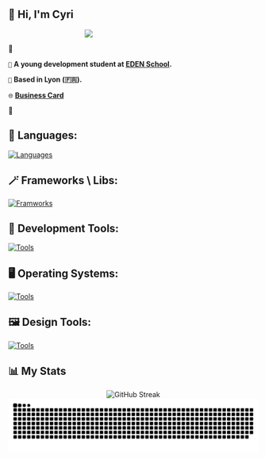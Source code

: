 ## 👋 Hi, I'm Cyri
<table>
    <tr>
        <img width="350" align="right" src="https://lanyard.tompc.live/api/789074847669288960?bg=2b2d31&waveColor=434091&waveSpotifyColor=1db954&gradient=a6c6ff-a6c6ff&imgFit=cover"&border=none>
    </tr>
</table>

᲼

`🏫` **A young development student at [EDEN School](https://www.edenschool.fr).**

`📍` **Based in Lyon (🇫🇷).**

`🌐` **[Business Card](https://dpessin.tech/)**

᲼

## 📖 Languages:
[![Languages](https://skillicons.dev/icons?i=js,html,css,php)](https://skillicons.dev)

## 🪄 Frameworks \ Libs:
[![Framworks](https://skillicons.dev/icons?i=vue,nuxt,react,tailwind,sass)](https://skillicons.dev)

## 🔧 Development Tools:
[![Tools](https://skillicons.dev/icons?i=vscode,phpstorm,vite)](https://skillicons.dev)

## 🖥️ Operating Systems:
[![Tools](https://skillicons.dev/icons?i=windows,linux,debian)](https://skillicons.dev)

## 🖼️ Design Tools:
[![Tools](https://skillicons.dev/icons?i=figma,photoshop)](https://skillicons.dev)

## 📊 My Stats
<div align="center">
  <tr style="display:flex; justify-content: space-around">
      <img src="https://streak-stats.demolab.com?user=CyriGolo&theme=vue-dark&hide_border=true&border_radius=20&date_format=j%20M%5B%20Y%5D&background=18%2C273849%2C1D2A36" alt="GitHub Streak"/>
  </tr>
</div>

<div align="center">
  <picture>
    <source
      media="(prefers-color-scheme: dark)"
      srcset="https://raw.githubusercontent.com/platane/snk/output/github-contribution-grid-snake-dark.svg"
    />
    <source
      media="(prefers-color-scheme: light)"
      srcset="https://raw.githubusercontent.com/platane/snk/output/github-contribution-grid-snake.svg"
    />
    <img
      alt="github contribution grid snake animation"
      src="https://raw.githubusercontent.com/platane/snk/output/github-contribution-grid-snake.svg"
    />
  </picture>
</div>
